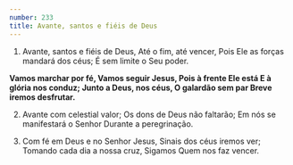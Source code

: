```yaml
---
number: 233
title: Avante, santos e fiéis de Deus
---
```


1. Avante, santos e fiéis de Deus,
  Até o fim, até vencer,
  Pois Ele as forças mandará dos céus;
  É sem limite o Seu poder.

  __Vamos marchar por fé,
  Vamos seguir Jesus,
  Pois à frente Ele está
  E à glória nos conduz;
  Junto a Deus, nos céus,
  O galardão sem par
  Breve iremos desfrutar.__

2. Avante com celestial valor;
  Os dons de Deus não faltarão;
  Em nós se manifestará o Senhor
  Durante a peregrinação.

3. Com fé em Deus e no Senhor Jesus,
  Sinais dos céus iremos ver;
  Tomando cada dia a nossa cruz,
  Sigamos Quem nos faz vencer.
